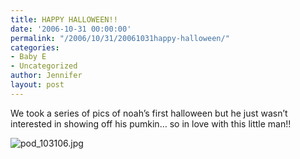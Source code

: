 ```yaml
---
title: HAPPY HALLOWEEN!!
date: '2006-10-31 00:00:00'
permalink: "/2006/10/31/20061031happy-halloween/"
categories:
- Baby E
- Uncategorized
author: Jennifer
layout: post
---
```


We took a series of pics of noah&#8217;s first halloween but he just wasn&#8217;t interested in showing off his pumkin&#8230; so in love with this little man!!

<img id="image59" alt="pod_103106.jpg" src="http://static.squarespace.com/static/50db6bb3e4b015296cd43789/50dfa5b1e4b0dc6320e0b5ea/50dfa5b1e4b0dc6320e0b61f/1162241557000/?format=original" />
